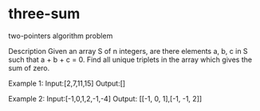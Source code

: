 # three-sum
two-pointers algorithm problem

Description
Given an array S of n integers, are there elements a, b, c in S such that a + b + c = 0.
Find all unique triplets in the array which gives the sum of zero.

Example 1:
      Input:[2,7,11,15]
      Output:[]


Example 2:
      Input:[-1,0,1,2,-1,-4]
      Output:	[[-1, 0, 1],[-1, -1, 2]]
